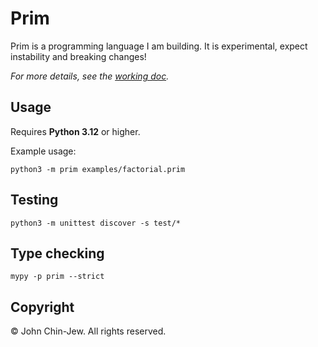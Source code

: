 # Prim

Prim is a programming language I am building. It is experimental, expect instability and breaking changes!

*For more details, see the [working doc](https://docs.google.com/document/d/1iJsffAytYFPaUuvtak5jFNhN2Ew4YV_O9aWLTrtU4vw/edit?usp=sharing).*

## Usage

Requires **Python 3.12** or higher.

Example usage:

```
python3 -m prim examples/factorial.prim
```

## Testing

```
python3 -m unittest discover -s test/*
```

## Type checking

```
mypy -p prim --strict
```

## Copyright

© John Chin-Jew. All rights reserved.
